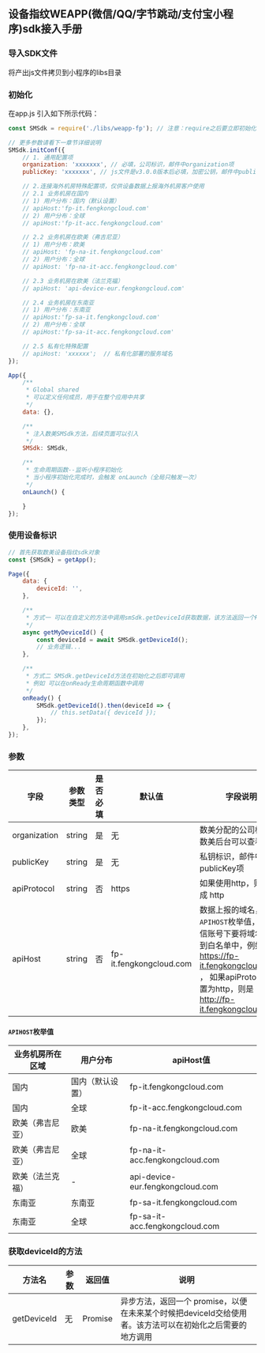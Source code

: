 ## 设备指纹WEAPP(微信/QQ/字节跳动/支付宝小程序)sdk接入手册

### 导入SDK文件
将产出js文件拷贝到小程序的libs目录

### 初始化
在app.js 引入如下所示代码：

```javascript
const SMSdk = require('./libs/weapp-fp'); // 注意：require之后要立即初始化配置

// 更多参数请看下一章节详细说明
SMSdk.initConf({
    // 1. 通用配置项
    organization: 'xxxxxxx', // 必填，公司标识，邮件中organization项
    publicKey: 'xxxxxxx', // js文件是v3.0.0版本后必填，加密公钥，邮件中publicKey项

    // 2.连接海外机房特殊配置项，仅供设备数据上报海外机房客户使用
    // 2.1 业务机房在国内
    // 1) 用户分布：国内（默认设置）
    // apiHost:'fp-it.fengkongcloud.com'
    // 2) 用户分布：全球
    // apiHost:'fp-it-acc.fengkongcloud.com'

    // 2.2 业务机房在欧美（弗吉尼亚）
    // 1) 用户分布：欧美
    // apiHost: 'fp-na-it.fengkongcloud.com'
    // 2) 用户分布：全球
    // apiHost: 'fp-na-it-acc.fengkongcloud.com'

    // 2.3 业务机房在欧美（法兰克福）
    // apiHost: 'api-device-eur.fengkongcloud.com'

    // 2.4 业务机房在东南亚
    // 1) 用户分布：东南亚
    // apiHost:'fp-sa-it.fengkongcloud.com'
    // 2) 用户分布：全球
    // apiHost:'fp-sa-it-acc.fengkongcloud.com'

    // 2.5 私有化特殊配置
    // apiHost: 'xxxxxx';  // 私有化部署的服务域名
});

App({
    /**
     * Global shared
     * 可以定义任何成员，用于在整个应用中共享
     */
    data: {},

    /**
     * 注入数美SMSdk方法，后续页面可以引入
     */
    SMSdk: SMSdk,

    /**
     * 生命周期函数--监听小程序初始化
     * 当小程序初始化完成时，会触发 onLaunch（全局只触发一次）
     */
    onLaunch() {

    }
});
```

### 使用设备标识

```javascript
// 首先获取数美设备指纹sdk对象
const {SMSdk} = getApp();

Page({
    data: {
        deviceId: '',
    },

    /**
     * 方式一 可以在自定义的方法中调用smSdk.getDeviceId获取数据，该方法返回一个Promise对象，所以可以通过async/await语法获取设备指纹
     */
    async getMyDeviceId() {
        const deviceId = await SMSdk.getDeviceId();
        // 业务逻辑...
    },

    /**
     * 方式二 SMSdk.getDeviceId方法在初始化之后即可调用
     * 例如 可以在onReady生命周期函数中调用
     */
    onReady() {
        SMSdk.getDeviceId().then(deviceId => {
            // this.setData({ deviceId });
        });
    },
});
```

### 参数

| **字段** | **参数类型**  | **是否必填** | **默认值** | **字段说明** |
| -- | -- | -- | -- | -- |
| organization | string | 是 | 无 | 数美分配的公司标识，数美后台可以查看看 |
| publicKey | string | 是 | 无 | 私钥标识，邮件中publicKey项 |
| apiProtocol | string  | 否 | https | 如果使用http，则设置成 http |
| apiHost  | string  | 否 | fp-it.fengkongcloud.com  | 数据上报的域名，详见`APIHOST`枚举值，然后微信账号下要将域名设置到白名单中，例如 https://fp-it.fengkongcloud.com/  ， 如果apiProtocol设置为http，则是 http://fp-it.fengkongcloud.com/ |

#### `APIHOST`枚举值

| **业务机房所在区域** | **用户分布**  | **apiHost值** |
| -- | -- | -- |
| 国内 | 国内（默认设置） | fp-it.fengkongcloud.com |
| 国内 | 全球 | fp-it-acc.fengkongcloud.com |
| 欧美（弗吉尼亚）| 欧美 | fp-na-it.fengkongcloud.com |
| 欧美（弗吉尼亚）| 全球 | fp-na-it-acc.fengkongcloud.com |
| 欧美（法兰克福）| - | api-device-eur.fengkongcloud.com |
| 东南亚 | 东南亚 | fp-sa-it.fengkongcloud.com |
| 东南亚 | 全球 | fp-sa-it-acc.fengkongcloud.com |

### 获取deviceId的方法

| **方法名** | **参数** | **返回值**  | **说明** |
| -- | -- | -- | -- |
| getDeviceId | 无 | Promise | 异步方法，返回一个 promise，以便在未来某个时候把deviceId交给使用者。该方法可以在初始化之后需要的地方调用 |
